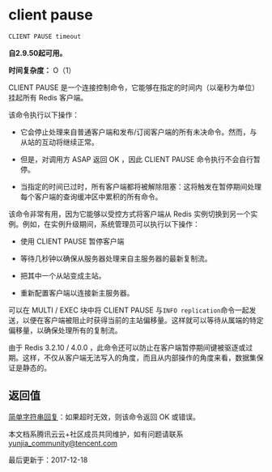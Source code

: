 # client pause

```javascript
CLIENT PAUSE timeout
```

**自2.9.50起可用。**

**时间复杂度：** O（1）

CLIENT PAUSE 是一个连接控制命令，它能够在指定的时间内（以毫秒为单位）挂起所有 Redis 客户端。

该命令执行以下操作：

- 它会停止处理来自普通客户端和发布/订阅客户端的所有未决命令。然而，与从站的互动将继续正常。

- 但是，对调用方 ASAP 返回 OK ，因此 CLIENT PAUSE 命令执行不会自行暂停。

- 当指定的时间已过时，所有客户端都将被解除阻塞：这将触发在暂停期间处理每个客户端的查询缓冲区中累积的所有命令。

该命令非常有用，因为它能够以受控方式将客户端从 Redis 实例切换到另一个实例。例如，在实例升级期间，系统管理员可以执行以下操作：

- 使用 CLIENT PAUSE 暂停客户端

- 等待几秒钟以确保从服务器处理来自主服务器的最新复制流。

- 把其中一个从站变成主站。

- 重新配置客户端以连接新主服务器。

可以在 MULTI / EXEC 块中将 CLIENT PAUSE 与`INFO replication`命令一起发送，以便在客户端被阻止时获得当前的主站偏移量。这样就可以等待从属端的特定偏移量，以确保处理所有的复制流。

由于 Redis 3.2.10 / 4.0.0 ，此命令还可以防止在客户端暂停期间键被驱逐或过期。这样，不仅从客户端无法写入的角度，而且从内部操作的角度来看，数据集保证是静态的。

## 返回值

[简单字符串回复](https://redis.io/topics/protocol#simple-string-reply)：如果超时无效，则该命令返回 OK 或错误。

本文档系腾讯云云+社区成员共同维护，如有问题请联系 yunjia_community@tencent.com

最后更新于：2017-12-18